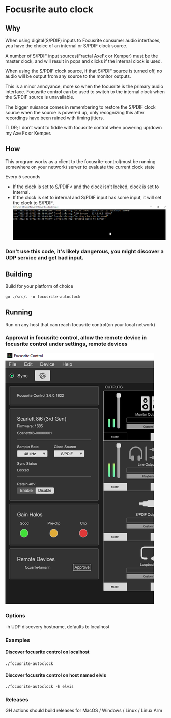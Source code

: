 # Focusrite auto clock

## Why
When using digital(S/PDIF) inputs to Focusrite consumer audio interfaces, you have the choice of an internal or S/PDIF clock source.  

A number of S/PDIF input sources(Fractal AxeFx or Kemper) must be the master clock, and will result in pops and clicks if the internal clock is used.

When using the S/PDIF clock source, if that S/PDIF source is turned off, no audio will be output from any source to the monitor outputs.

This is a minor annoyance, more so when the focusrite is the primary audio interface.  Focusrite control can be used to switch to the internal clock when the S/PDIF source is unavailable.

The bigger nuisance comes in remembering to restore the S/PDIF clock source when the source is powered up, only recognizing this after recordings have been ruined with timing jitters.

TLDR; I don't want to fiddle with focusrite control when powering up/down my Axe Fx or Kemper.

## How
This program works as a client to the focusrite-control(must be running somewhere on your network) server to evaluate the current clock state

Every 5 seconds
* If the clock is set to S/PDIF< and the clock isn't locked, clock is set to Internal.  
* If the clock is set to internal and S/PDIF input has some input, it will set the clock to S/PDIF.
![](img/screen.png)


### Don't use this code, it's likely dangerous, you might discover a UDP service and get bad input.

## Building
Build for your platform of choice

`go ./src/. -o focusrite-autoclock`

## Running
Run on any host that can reach focusrite control(on your local network)

### Approval in focusrite control, allow the remote device in focusrite control under settings, remote devices
![](img/approval.png)

### Options  
 -h UDP discovery hostname, defaults to localhost
### Examples 
#### Discover focusrite control on localhost
`./focusrite-autoclock`
#### Discover focusrite control on host named elvis
`./focusrite-autoclock -h elvis`

### Releases
GH actions should build releases for MacOS / Windows / Linux / Linux Arm
